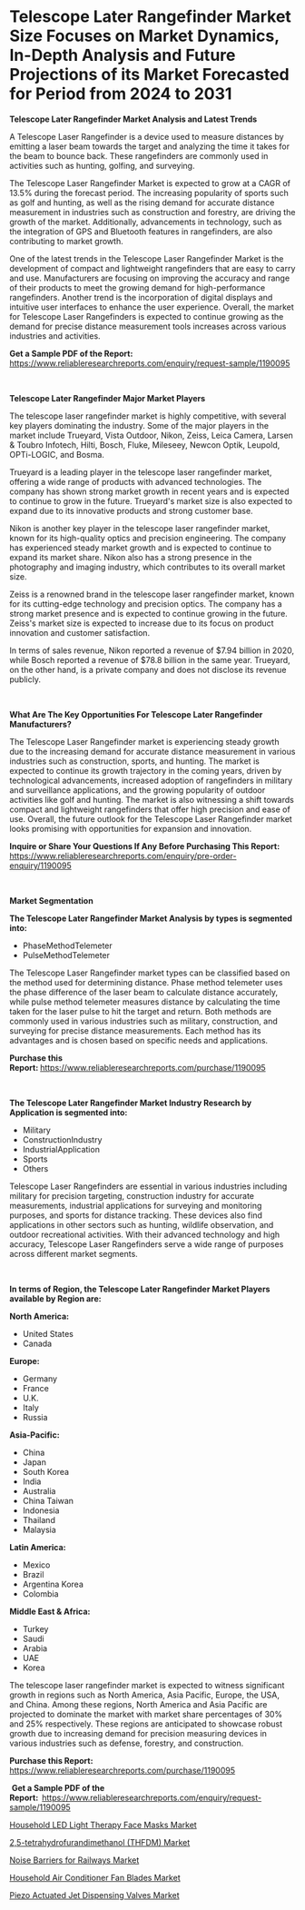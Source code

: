 <p><h1>Telescope Later Rangefinder Market Size Focuses on Market Dynamics, In-Depth Analysis and Future Projections of its Market Forecasted for Period from 2024 to 2031</h1></p><p><strong>Telescope Later Rangefinder Market Analysis and Latest Trends</strong></p>
<p><p>A Telescope Laser Rangefinder is a device used to measure distances by emitting a laser beam towards the target and analyzing the time it takes for the beam to bounce back. These rangefinders are commonly used in activities such as hunting, golfing, and surveying.</p><p>The Telescope Laser Rangefinder Market is expected to grow at a CAGR of 13.5% during the forecast period. The increasing popularity of sports such as golf and hunting, as well as the rising demand for accurate distance measurement in industries such as construction and forestry, are driving the growth of the market. Additionally, advancements in technology, such as the integration of GPS and Bluetooth features in rangefinders, are also contributing to market growth.</p><p>One of the latest trends in the Telescope Laser Rangefinder Market is the development of compact and lightweight rangefinders that are easy to carry and use. Manufacturers are focusing on improving the accuracy and range of their products to meet the growing demand for high-performance rangefinders. Another trend is the incorporation of digital displays and intuitive user interfaces to enhance the user experience. Overall, the market for Telescope Laser Rangefinders is expected to continue growing as the demand for precise distance measurement tools increases across various industries and activities.</p></p>
<p><strong>Get a Sample PDF of the Report:&nbsp;</strong> <a href="https://www.reliableresearchreports.com/enquiry/request-sample/1190095">https://www.reliableresearchreports.com/enquiry/request-sample/1190095</a></p>
<p>&nbsp;</p>
<p><strong>Telescope Later Rangefinder Major Market Players</strong></p>
<p><p>The telescope laser rangefinder market is highly competitive, with several key players dominating the industry. Some of the major players in the market include Trueyard, Vista Outdoor, Nikon, Zeiss, Leica Camera, Larsen & Toubro Infotech, Hilti, Bosch, Fluke, Mileseey, Newcon Optik, Leupold, OPTi-LOGIC, and Bosma.</p><p>Trueyard is a leading player in the telescope laser rangefinder market, offering a wide range of products with advanced technologies. The company has shown strong market growth in recent years and is expected to continue to grow in the future. Trueyard's market size is also expected to expand due to its innovative products and strong customer base.</p><p>Nikon is another key player in the telescope laser rangefinder market, known for its high-quality optics and precision engineering. The company has experienced steady market growth and is expected to continue to expand its market share. Nikon also has a strong presence in the photography and imaging industry, which contributes to its overall market size.</p><p>Zeiss is a renowned brand in the telescope laser rangefinder market, known for its cutting-edge technology and precision optics. The company has a strong market presence and is expected to continue growing in the future. Zeiss's market size is expected to increase due to its focus on product innovation and customer satisfaction.</p><p>In terms of sales revenue, Nikon reported a revenue of $7.94 billion in 2020, while Bosch reported a revenue of $78.8 billion in the same year. Trueyard, on the other hand, is a private company and does not disclose its revenue publicly.</p></p>
<p>&nbsp;</p>
<p><strong>What Are The Key Opportunities For Telescope Later Rangefinder Manufacturers?</strong></p>
<p><p>The Telescope Laser Rangefinder market is experiencing steady growth due to the increasing demand for accurate distance measurement in various industries such as construction, sports, and hunting. The market is expected to continue its growth trajectory in the coming years, driven by technological advancements, increased adoption of rangefinders in military and surveillance applications, and the growing popularity of outdoor activities like golf and hunting. The market is also witnessing a shift towards compact and lightweight rangefinders that offer high precision and ease of use. Overall, the future outlook for the Telescope Laser Rangefinder market looks promising with opportunities for expansion and innovation.</p></p>
<p><strong>Inquire or Share Your Questions If Any Before Purchasing This Report:</strong> <a href="https://www.reliableresearchreports.com/enquiry/pre-order-enquiry/1190095">https://www.reliableresearchreports.com/enquiry/pre-order-enquiry/1190095</a></p>
<p>&nbsp;</p>
<p><strong>Market Segmentation</strong></p>
<p><strong>The Telescope Later Rangefinder Market Analysis by types is segmented into:</strong></p>
<p><ul><li>PhaseMethodTelemeter</li><li>PulseMethodTelemeter</li></ul></p>
<p><p>The Telescope Laser Rangefinder market types can be classified based on the method used for determining distance. Phase method telemeter uses the phase difference of the laser beam to calculate distance accurately, while pulse method telemeter measures distance by calculating the time taken for the laser pulse to hit the target and return. Both methods are commonly used in various industries such as military, construction, and surveying for precise distance measurements. Each method has its advantages and is chosen based on specific needs and applications.</p></p>
<p><strong>Purchase this Report:&nbsp;</strong><a href="https://www.reliableresearchreports.com/purchase/1190095">https://www.reliableresearchreports.com/purchase/1190095</a></p>
<p>&nbsp;</p>
<p><strong>The Telescope Later Rangefinder Market Industry Research by Application is segmented into:</strong></p>
<p><ul><li>Military</li><li>ConstructionIndustry</li><li>IndustrialApplication</li><li>Sports</li><li>Others</li></ul></p>
<p><p>Telescope Laser Rangefinders are essential in various industries including military for precision targeting, construction industry for accurate measurements, industrial applications for surveying and monitoring purposes, and sports for distance tracking. These devices also find applications in other sectors such as hunting, wildlife observation, and outdoor recreational activities. With their advanced technology and high accuracy, Telescope Laser Rangefinders serve a wide range of purposes across different market segments.</p></p>
<p>&nbsp;</p>
<p><strong>In terms of Region, the Telescope Later Rangefinder Market Players available by Region are:</strong></p>
<p>
    <p> <strong> North America: </strong>
        <ul>
            <li>United States</li>
            <li>Canada</li>
        </ul>
        </p> 
    <p> <strong> Europe: </strong>
        <ul>
            <li>Germany</li>
            <li>France</li>
            <li>U.K.</li>
            <li>Italy</li>
            <li>Russia</li>
        </ul>
        </p> 
    <p> <strong> Asia-Pacific: </strong>
        <ul>
            <li>China</li>
            <li>Japan</li>
            <li>South Korea</li>
            <li>India</li>
            <li>Australia</li>
            <li>China Taiwan</li>
            <li>Indonesia</li>
            <li>Thailand</li>
            <li>Malaysia</li>
        </ul>
        </p> 
    <p> <strong> Latin America: </strong>
        <ul>
            <li>Mexico</li>
            <li>Brazil</li>
            <li>Argentina Korea</li>
            <li>Colombia</li>
        </ul>
        </p> 
    <p> <strong> Middle East & Africa: </strong>
        <ul>
            <li>Turkey</li>
            <li>Saudi</li>
            <li>Arabia</li>
            <li>UAE</li>
            <li>Korea</li>
        </ul>
    </p>
    </p>
<p><p>The telescope laser rangefinder market is expected to witness significant growth in regions such as North America, Asia Pacific, Europe, the USA, and China. Among these regions, North America and Asia Pacific are projected to dominate the market with market share percentages of 30% and 25% respectively. These regions are anticipated to showcase robust growth due to increasing demand for precision measuring devices in various industries such as defense, forestry, and construction.</p></p>
<p><strong>Purchase this Report: </strong><a href="https://www.reliableresearchreports.com/purchase/1190095">https://www.reliableresearchreports.com/purchase/1190095</a></p>
<p>&nbsp;<strong>Get a Sample PDF of the Report:&nbsp;&nbsp;</strong><a href="https://www.reliableresearchreports.com/enquiry/request-sample/1190095">https://www.reliableresearchreports.com/enquiry/request-sample/1190095</a></p>
<p><strong></strong></p>
<p><p><a href="https://view.publitas.com/reportprime-1/household-led-light-therapy-face-masks-market-provides-a-comprehensive-analysis-including-a-macro-overview-of-the-market-as-well-as-micro-details-such-as-market-size-and-competitive-landscape/">Household LED Light Therapy Face Masks Market</a></p><p><a href="https://sulfuric-clavicle-d39.notion.site/2-5-tetrahydrofurandimethanol-THFDM-Market-Size-Evaluating-its-Market-Trends-Growth-and-Project-52e3f668bad84c68b6b4a41a1b9ae7b5">2,5-tetrahydrofurandimethanol (THFDM) Market</a></p><p><a href="https://sulfuric-clavicle-d39.notion.site/Noise-Barriers-for-Railways-Market-Offer-Valuable-Insights-into-Market-Size-Market-Share-Market-Tr-fd6b923cd97b439c93b801da5a06addb">Noise Barriers for Railways Market</a></p><p><a href="https://automatic-knee-4c7.notion.site/Insights-into-Household-Air-Conditioner-Fan-Blades-Market-Size-Analysing-Market-Share-Trends-and--eb64b4e97a964409819c88867ca7de60">Household Air Conditioner Fan Blades Market</a></p><p><a href="https://view.publitas.com/reportprime-1/piezo-actuated-jet-dispensing-valves-market-size-2024-2031-global-industrial-analysis-key-geographical-regions-market-share-top-key-players-product-types-and-forecast-research-report/">Piezo Actuated Jet Dispensing Valves Market</a></p></p>